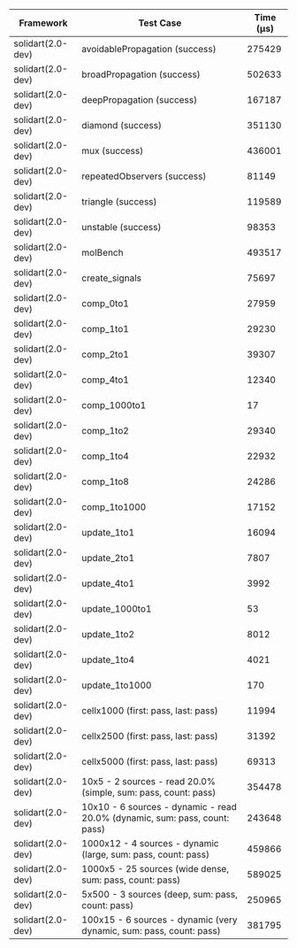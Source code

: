| Framework | Test Case | Time (μs) |
| --- | --- | --- |
| solidart(2.0-dev) | avoidablePropagation (success) | 275429 |
| solidart(2.0-dev) | broadPropagation (success) | 502633 |
| solidart(2.0-dev) | deepPropagation (success) | 167187 |
| solidart(2.0-dev) | diamond (success) | 351130 |
| solidart(2.0-dev) | mux (success) | 436001 |
| solidart(2.0-dev) | repeatedObservers (success) | 81149 |
| solidart(2.0-dev) | triangle (success) | 119589 |
| solidart(2.0-dev) | unstable (success) | 98353 |
| solidart(2.0-dev) | molBench | 493517 |
| solidart(2.0-dev) | create_signals | 75697 |
| solidart(2.0-dev) | comp_0to1 | 27959 |
| solidart(2.0-dev) | comp_1to1 | 29230 |
| solidart(2.0-dev) | comp_2to1 | 39307 |
| solidart(2.0-dev) | comp_4to1 | 12340 |
| solidart(2.0-dev) | comp_1000to1 | 17 |
| solidart(2.0-dev) | comp_1to2 | 29340 |
| solidart(2.0-dev) | comp_1to4 | 22932 |
| solidart(2.0-dev) | comp_1to8 | 24286 |
| solidart(2.0-dev) | comp_1to1000 | 17152 |
| solidart(2.0-dev) | update_1to1 | 16094 |
| solidart(2.0-dev) | update_2to1 | 7807 |
| solidart(2.0-dev) | update_4to1 | 3992 |
| solidart(2.0-dev) | update_1000to1 | 53 |
| solidart(2.0-dev) | update_1to2 | 8012 |
| solidart(2.0-dev) | update_1to4 | 4021 |
| solidart(2.0-dev) | update_1to1000 | 170 |
| solidart(2.0-dev) | cellx1000 (first: pass, last: pass) | 11994 |
| solidart(2.0-dev) | cellx2500 (first: pass, last: pass) | 31392 |
| solidart(2.0-dev) | cellx5000 (first: pass, last: pass) | 69313 |
| solidart(2.0-dev) | 10x5 - 2 sources - read 20.0% (simple, sum: pass, count: pass) | 354478 |
| solidart(2.0-dev) | 10x10 - 6 sources - dynamic - read 20.0% (dynamic, sum: pass, count: pass) | 243648 |
| solidart(2.0-dev) | 1000x12 - 4 sources - dynamic (large, sum: pass, count: pass) | 459866 |
| solidart(2.0-dev) | 1000x5 - 25 sources (wide dense, sum: pass, count: pass) | 589025 |
| solidart(2.0-dev) | 5x500 - 3 sources (deep, sum: pass, count: pass) | 250965 |
| solidart(2.0-dev) | 100x15 - 6 sources - dynamic (very dynamic, sum: pass, count: pass) | 381795 |
